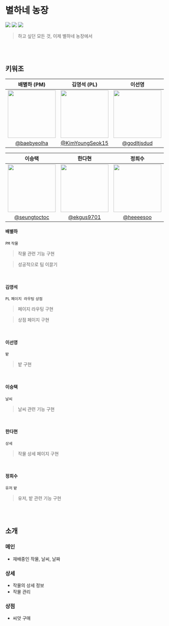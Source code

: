 # 별하네 농장
<img src="https://img.shields.io/badge/Java-11-blue"/>
<img src="https://img.shields.io/badge/Swing-orange"/>
<img src="https://img.shields.io/badge/IntelliJ-purple"/>

<br/>

> 하고 싶던 모든 것, 이제 별하네 농장에서

<br/>
<br/>

## 키워조
| 배별하 (PM) | 김영석 (PL) | 이선영 |
|:----:|:----:|:-----:|
|<img src = "https://avatars.githubusercontent.com/baebyeolha" width=150px>|<img src = "https://avatars.githubusercontent.com/KimYoungSeok15" width=150px>|<img src = "https://avatars.githubusercontent.com/godltjsdud" width=150px>|
|[@baebyeolha](https://github.com/baebyeolha)|[@KimYoungSeok15](https://github.com/KimYoungSeok15)|[@godltjsdud](https://github.com/godltjsdud)|

| 이승택 | 한다현 | 정희수 |
|:----:|:----:|:----:|
|<img src = "https://avatars.githubusercontent.com/seungtoctoc" width=150px>|<img src = "https://avatars.githubusercontent.com/ekgus9701" width=150px>|<img src = "https://avatars.githubusercontent.com/heeeesoo" width=150px>|
[@seungtoctoc](https://github.com/seungtoctoc)|[@ekgus9701](https://github.com/ekgus9701)|[@heeeesoo](https://github.com/heeeesoo)|


#### 배별하
`PM` `작물`
> 작물 관련 기능 구현

> 성공적으로 팀 이끌기

<br/>

#### 김영석
`PL` `페이지 라우팅` `상점`
> 페이지 라우팅 구현

> 상점 페이지 구현

<br/>

#### 이선영
`밭`
> 밭 구현

<br/>

#### 이승택
`날씨`
> 날씨 관련 기능 구현

<br/>

#### 한다현
`상세`
> 작물 상세 페이지 구현

<br/>

#### 정희수
`유저` `밭`
> 유저, 밭 관련 기능 구현

<br/>
<br/>

## 소개
### 메인

* 재배중인 작물, 날씨, 날짜


### 상세

* 작물의 상세 정보
* 작물 관리

### 상점

* 씨앗 구매

